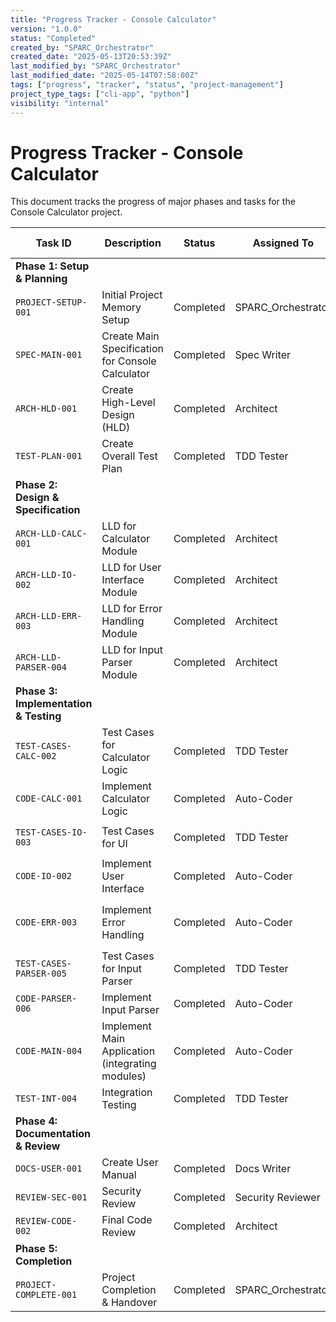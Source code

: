```yaml
---
title: "Progress Tracker - Console Calculator"
version: "1.0.0"
status: "Completed"
created_by: "SPARC_Orchestrator"
created_date: "2025-05-13T20:53:39Z"
last_modified_by: "SPARC_Orchestrator"
last_modified_date: "2025-05-14T07:58:00Z"
tags: ["progress", "tracker", "status", "project-management"]
project_type_tags: ["cli-app", "python"]
visibility: "internal"
---
```


# Progress Tracker - Console Calculator

This document tracks the progress of major phases and tasks for the Console Calculator project.

| Task ID             | Description                                       | Status      | Assigned To         | Start Date | End Date (Est/Actual) | Dependencies | Notes                                     |
|---------------------|---------------------------------------------------|-------------|---------------------|------------|-----------------------|--------------|-------------------------------------------|
| **Phase 1: Setup & Planning** |                                           |             |                     |            |                       |              |                                           |
| `PROJECT-SETUP-001` | Initial Project Memory Setup                      | Completed   | SPARC_Orchestrator  | 2025-05-13 | 2025-05-13 (Actual) |              | Created core .project-memory files.     |
| `SPEC-MAIN-001`     | Create Main Specification for Console Calculator  | Completed   | Spec Writer         | 2025-05-13 | 2025-05-13 (Actual) | `PROJECT-SETUP-001` | Specification created.                    |
| `ARCH-HLD-001`      | Create High-Level Design (HLD)                    | Completed   | Architect           | 2025-05-13 | 2025-05-13 (Actual) | `SPEC-MAIN-001`     | HLD document created.                     |
| `TEST-PLAN-001`     | Create Overall Test Plan                          | Completed   | TDD Tester          | 2025-05-13 | 2025-05-13 (Actual) | `SPEC-MAIN-001`     | Test Plan created.                        |
| **Phase 2: Design & Specification** |                                   |             |                     |            |                       |              |                                           |
| `ARCH-LLD-CALC-001` | LLD for Calculator Module                         | Completed   | Architect           | 2025-05-13 | 2025-05-13 (Actual) | `ARCH-HLD-001`      | LLD for Calc module created.              |
| `ARCH-LLD-IO-002`   | LLD for User Interface Module                     | Completed   | Architect           | 2025-05-13 | 2025-05-13 (Actual) | `ARCH-HLD-001`      | LLD for UI module created.                |
| `ARCH-LLD-ERR-003`  | LLD for Error Handling Module                     | Completed   | Architect           | 2025-05-13 | 2025-05-13 (Actual) | `ARCH-HLD-001`      | LLD for Error Handling module created.    |
| `ARCH-LLD-PARSER-004`| LLD for Input Parser Module                      | Completed   | Architect           | 2025-05-14 | 2025-05-14 (Actual) | `ARCH-HLD-001`, `SPEC-MAIN-001` | LLD for the input parser created.         |
| **Phase 3: Implementation & Testing** |                               |             |                     |            |                       |              |                                           |
| `TEST-CASES-CALC-002`| Test Cases for Calculator Logic                  | Completed   | TDD Tester          | 2025-05-13 | 2025-05-13 (Actual) | `ARCH-LLD-CALC-001`, `TEST-PLAN-001` | Test cases for calc logic created.        |
| `CODE-CALC-001`     | Implement Calculator Logic                        | Completed   | Auto-Coder          | 2025-05-13 | 2025-05-14 (Actual) | `TEST-CASES-CALC-002` | Engine, exceptions, and tests implemented. |
| `TEST-CASES-IO-003` | Test Cases for UI                                 | Completed   | TDD Tester          | 2025-05-14 | 2025-05-14 (Actual) | `ARCH-LLD-IO-002`, `TEST-PLAN-001` | Test cases for UI created.                |
| `CODE-IO-002`       | Implement User Interface                          | Completed   | Auto-Coder          | 2025-05-14 | 2025-05-14 (Actual) | `TEST-CASES-IO-003` | UI module and tests implemented.          |
| `CODE-ERR-003`      | Implement Error Handling                          | Completed   | Auto-Coder          | 2025-05-14 | 2025-05-14 (Actual) | `ARCH-LLD-ERR-003`  | Custom exceptions implemented in `src/calculator/exceptions.py` by `CODE-CALC-001`. |
| `TEST-CASES-PARSER-005`| Test Cases for Input Parser                     | Completed   | TDD Tester          | 2025-05-14 | 2025-05-14 (Actual) | `ARCH-LLD-PARSER-004`, `TEST-PLAN-001` | Test cases for input parser created.      |
| `CODE-PARSER-006`   | Implement Input Parser                            | Completed   | Auto-Coder          | 2025-05-14 | 2025-05-14 (Actual) | `TEST-CASES-PARSER-005` | Parser module and tests implemented.      |
| `CODE-MAIN-004`     | Implement Main Application (integrating modules)  | Completed   | Auto-Coder          | 2025-05-14 | 2025-05-14 (Actual) | `CODE-CALC-001`, `CODE-IO-002`, `CODE-ERR-003`, `CODE-PARSER-006` | Main application entry point created.     |
| `TEST-INT-004`      | Integration Testing                               | Completed   | TDD Tester          | 2025-05-14 | 2025-05-14 (Actual) | `CODE-MAIN-004`     | Integration tests created and passed.     |
| **Phase 4: Documentation & Review** |                                 |             |                     |            |                       |              |                                           |
| `DOCS-USER-001`     | Create User Manual                                | Completed   | Docs Writer         | 2025-05-14 | 2025-05-14 (Actual) | `CODE-MAIN-004`     | User manual created.                      |
| `REVIEW-SEC-001`    | Security Review                                   | Completed   | Security Reviewer   | 2025-05-14 | 2025-05-14 (Actual) | `CODE-MAIN-004`     | Security review completed. No significant issues. |
| `REVIEW-CODE-002`   | Final Code Review                                 | Completed   | Architect           | 2025-05-14 | 2025-05-14 (Actual) | `CODE-MAIN-004`     | Final code review completed. Code satisfactory. |
| **Phase 5: Completion** |                                               |             |                     |            |                       |              |                                           |
| `PROJECT-COMPLETE-001`| Project Completion & Handover                   | Completed   | SPARC_Orchestrator  | 2025-05-14 | 2025-05-14 (Actual) | All prior tasks     | Console Calculator project completed.     |
